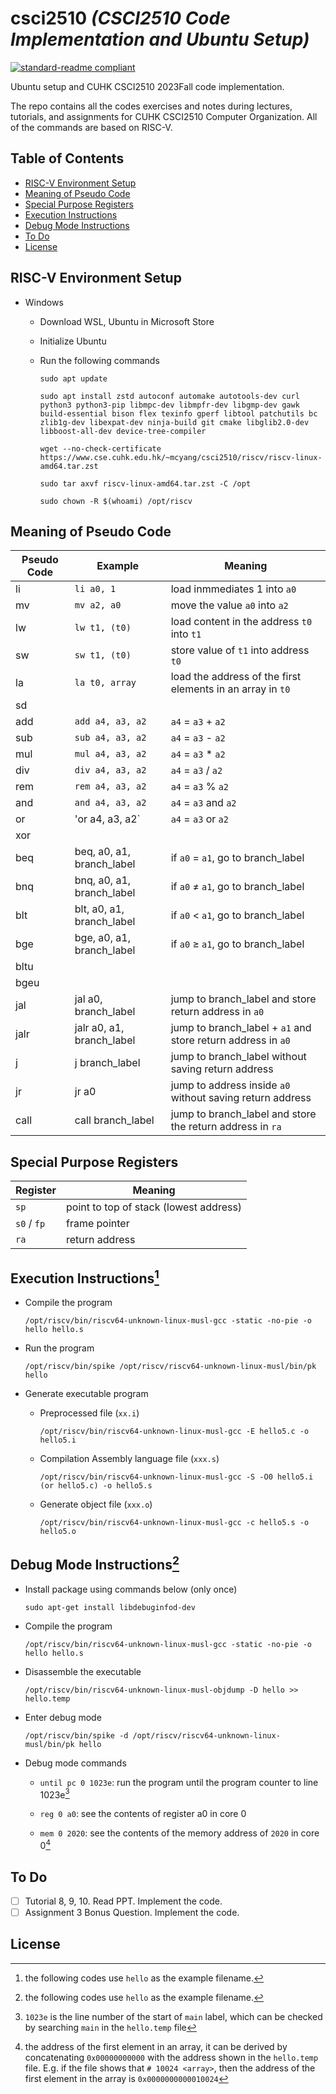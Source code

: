 # csci2510 _(CSCI2510 Code Implementation and Ubuntu Setup)_

[![standard-readme compliant](https://img.shields.io/badge/readme%20style-standard-brightgreen.svg?style=flat-square)](https://github.com/RichardLitt/standard-readme)  

Ubuntu setup and CUHK CSCI2510 2023Fall code implementation.  
  
The repo contains all the codes exercises and notes during lectures, tutorials, and assignments for CUHK CSCI2510 Computer Organization. All of the commands are based on RISC-V. 

## Table of Contents
- [RISC-V Environment Setup](#risc-v-environment-setup)
- [Meaning of Pseudo Code](#meaning-of-pseudo-code)
- [Special Purpose Registers](#special-purpose-registers)
- [Execution Instructions](#execution-instructions1)
- [Debug Mode Instructions](#debug-mode-instructions1)
- [To Do](#to-do)
- [License](#license)

## RISC-V Environment Setup

- Windows
    - Download WSL, Ubuntu in Microsoft Store  
    - Initialize Ubuntu
    - Run the following commands  

        ```
        sudo apt update

        sudo apt install zstd autoconf automake autotools-dev curl python3 python3-pip libmpc-dev libmpfr-dev libgmp-dev gawk build-essential bison flex texinfo gperf libtool patchutils bc zlib1g-dev libexpat-dev ninja-build git cmake libglib2.0-dev libboost-all-dev device-tree-compiler

        wget --no-check-certificate https://www.cse.cuhk.edu.hk/~mcyang/csci2510/riscv/riscv-linux-amd64.tar.zst

        sudo tar axvf riscv-linux-amd64.tar.zst -C /opt

        sudo chown -R $(whoami) /opt/riscv
        ```

## Meaning of Pseudo Code

| Pseudo Code | Example                   | Meaning                                                      |
|-------------|---------------------------|--------------------------------------------------------------|
| li          | `li a0, 1`                | load inmmediates 1 into `a0`                                 |
| mv          | `mv a2, a0`               | move the value `a0` into `a2`                                |
| lw          | `lw t1, (t0)`             | load content in the address `t0` into `t1`                   |
| sw          | `sw t1, (t0)`             | store value of `t1` into address `t0`                        |
| la          | `la t0, array`            | load the address of the first elements in an array in `t0`      |
| sd          |                           |                                                              |
| add         | `add a4, a3, a2`          | `a4` = `a3` + `a2`                                           |
| sub         | `sub a4, a3, a2`          | `a4` = `a3` - `a2`                                           |
| mul         | `mul a4, a3, a2`          | `a4` = `a3` * `a2`                                           |
| div         | `div a4, a3, a2`          | `a4` = `a3` / `a2`                                           |
| rem         | `rem a4, a3, a2`          | `a4` = `a3` % `a2`                                           |
| and         | `and a4, a3, a2`          | `a4` = `a3` and  `a2`                                        |
| or          | 'or a4, a3, a2`           | `a4` = `a3` or  `a2`                                         |
| xor         |                           |                                                              |
| beq         | beq, a0, a1, branch_label | if `a0` = `a1`, go to branch_label                           |
| bnq         | bnq, a0, a1, branch_label | if `a0` $\ne$ `a1`, go to branch_label                       |
| blt         | blt, a0, a1, branch_label | if `a0` < `a1`, go to branch_label                           |
| bge         | bge, a0, a1, branch_label | if `a0` $\ge$ `a1`, go to branch_label                       |
| bltu        |                           |                                                              |
| bgeu        |                           |                                                              |
| jal         | jal a0, branch_label      | jump to branch_label and store return address in `a0`        |
| jalr        | jalr a0, a1, branch_label | jump to branch_label + `a1` and store return address in `a0` |
| j           | j branch_label            | jump to branch_label without saving return address           |
| jr          | jr a0                     | jump to address inside `a0` without saving return address    |
| call        | call branch_label         | jump to branch_label and store the return address in `ra`    |



## Special Purpose Registers  

| Register    | Meaning                                |
|-------------|----------------------------------------|
| `sp`        | point to top of stack (lowest address) |
| `s0` / `fp` | frame pointer                          |
| `ra`        | return address                         |


## Execution Instructions[^1]

- Compile the program  

    ```Shell
    /opt/riscv/bin/riscv64-unknown-linux-musl-gcc -static -no-pie -o hello hello.s
    ```

- Run the program  

    ```Shell
    /opt/riscv/bin/spike /opt/riscv/riscv64-unknown-linux-musl/bin/pk hello
    ```

- Generate executable program

    - Preprocessed file (`xx.i`) 

        ```
        /opt/riscv/bin/riscv64-unknown-linux-musl-gcc -E hello5.c -o hello5.i
        ```
    
    - Compilation Assembly language file (`xxx.s`)

        ```
        /opt/riscv/bin/riscv64-unknown-linux-musl-gcc -S -O0 hello5.i (or hello5.c) -o hello5.s
        ```
    
    - Generate object file (`xxx.o`)
    
        ```
        /opt/riscv/bin/riscv64-unknown-linux-musl-gcc -c hello5.s -o hello5.o
        ```

## Debug Mode Instructions[^1]

[^1]: the following codes use `hello` as the example filename. 

- Install package using commands below (only once)  

    ```
    sudo apt-get install libdebuginfod-dev
    ```

- Compile the program  

    ```Shell
    /opt/riscv/bin/riscv64-unknown-linux-musl-gcc -static -no-pie -o hello hello.s
    ```

- Disassemble the executable

    ```Shell
    /opt/riscv/bin/riscv64-unknown-linux-musl-objdump -D hello >> hello.temp
    ```

- Enter debug mode  

    ```Shell
    /opt/riscv/bin/spike -d /opt/riscv/riscv64-unknown-linux-musl/bin/pk hello
    ```

- Debug mode commands
    
    - `until pc 0 1023e`: run the program until the program counter to line 1023e[^2]

    [^2]: `1023e` is the line number of the start of `main` label, which can be checked by searching `main` in the `hello.temp` file   
    
    - `reg 0 a0`: see the contents of register a0 in core 0  

    - `mem 0 2020`: see the contents of the memory address of `2020` in core 0[^3]  

[^3]: the address of the first element in an array, it can be derived by concatenating `0x00000000000` with the address shown in the `hello.temp` file. E.g. if the file shows that `# 10024 <array>`, then the address of the first element in the array is `0x0000000000010024`  
  
## To Do
- [ ] Tutorial 8, 9, 10. Read PPT. Implement the code. 
- [ ] Assignment 3 Bonus Question. Implement the code. 

## License

